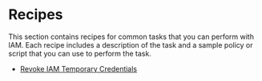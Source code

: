 # Recipes

This section contains recipes for common tasks that you can perform with IAM. Each recipe includes a description of the task and a sample policy or script that you can use to perform the task.

- [Revoke IAM Temporary Credentials](revoke-iam-temporary-credentials.md)

